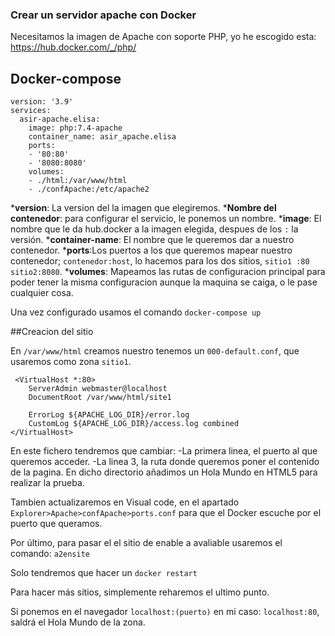 ### Crear un servidor apache con Docker
Necesitamos la imagen de Apache con soporte PHP, yo he escogido esta: https://hub.docker.com/_/php/

## Docker-compose

```
version: '3.9'
services:
  asir-apache.elisa:
    image: php:7.4-apache
    container_name: asir_apache.elisa
    ports:
    - '80:80'
    - '8080:8080'
    volumes:
    - ./html:/var/www/html
    - ./confApache:/etc/apache2
```

***version**: La version del la imagen que elegiremos.
	***Nombre del contenedor**: para configurar el servicio, le ponemos un nombre.
	***image**: El nombre que le da hub.docker a la imagen elegida, despues de los `:` la versión.
	***container-name**: El nombre que le queremos dar a nuestro contenedor.
	***ports**:Los puertos a los que queremos mapear nuestro contenedor; `contenedor:host`, lo hacemos para los dos sitios, `sitio1 :80 sitio2:8080`.
	***volumes**: Mapeamos las rutas de configuracion principal para poder tener la misma configuracion aunque la maquina se caiga, o le pase cualquier cosa.

Una vez configurado usamos el comando `docker-compose up`

##Creacion del sitio

En `/var/www/html` creamos nuestro tenemos un `000-default.conf`, que usaremos como zona `sitio1`.
 
```
 <VirtualHost *:80>
	ServerAdmin webmaster@localhost
	DocumentRoot /var/www/html/site1

	ErrorLog ${APACHE_LOG_DIR}/error.log
	CustomLog ${APACHE_LOG_DIR}/access.log combined
</VirtualHost>
```

En este fichero tendremos que cambiar:
-La primera linea, el puerto al que queremos acceder. 
-La linea 3, la ruta donde queremos poner el contenido de la pagina. En dicho directorio añadimos un Hola Mundo en HTML5 para realizar la prueba.

Tambien actualizaremos en Visual code, en el apartado `Explorer>Apache>confApache>ports.conf` para que el Docker escuche por el puerto que queramos.

Por último, para pasar el el sitio de enable a avaliable usaremos el comando: `a2ensite`

Solo tendremos que hacer un `docker restart`

Para hacer más sitios, simplemente reharemos el ultimo punto.

Si ponemos en el navegador `localhost:(puerto)` en mi caso: `localhost:80`, saldrá el Hola Mundo de la zona.


